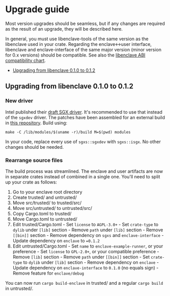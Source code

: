 # Upgrade guide

Most version upgrades should be seamless, but if any changes are required as
the result of an upgrade, they will be described here.

In general, you must use libenclave-tools of the same version as the libenclave
used in your crate. Regarding the enclave<->user interface, libenclave and
enclave-interface of the same major version (minor version for 0.x versions)
should be compatible. See also the [libenclave ABI compatibility
chart](LIBENCLAVE-ABI.md#abi-version-compatibility).

  * [Upgrading from libenclave 0.1.0 to 0.1.2](#upgrading-from-libenclave-010-to-012)

## Upgrading from libenclave 0.1.0 to 0.1.2

### New driver

Intel published their [draft SGX
driver](http://lkml.iu.edu/hypermail/linux/kernel/1604.3/00954.html). It's
recommended to use that instead of the `sgxdev` driver. The patches have been
assembled for an external build in [this repository](../isgx). Build using:

```
make -C /lib/modules/$(uname -r)/build M=$(pwd) modules
```

In your code, replace every use of `sgxs::sgxdev` with `sgxs::isgx`. No other
changes should be needed.

### Rearrange source files

The build process was streamlined. The enclave and user artifacts are now in
separate crates instead of combined in a single one. You'll need to split up
your crate as follows:

  1. Go to your enclave root directory
  2. Create trusted/ and untrusted/
  3. Move src/trusted/ to trusted/src/
  4. Move src/untrusted/ to untrusted/src/
  5. Copy Cargo.toml to trusted/
  6. Move Cargo.toml to untrusted/
  7. Edit trusted/Cargo.toml
    - Set `license` to `AGPL-3.0+`
    - Set `crate-type` to `dylib` under `[lib]` section
    - Remove `path` under `[lib]` section
    - Remove `[[bin]]` section
    - Remove dependency on `sgxs` and `enclave-interface`
    - Update dependency on `enclave` to `=0.1.2`
  8. Edit untrusted/Cargo.toml
    - Set `name` to `enclave-example-runner`, or your preference
    - Set `license` to `GPL-2.0+`, or your compatible preference
    - Remove `[lib]` section
    - Remove `path` under `[[bin]]` section
    - Set `crate-type` to `dylib` under `[lib]` section
    - Remove dependency on `enclave`
    - Update dependency on `enclave-interface` to `0.1.0` (no equals sign)
    - Remove feature for `enclave/debug`

You can now run `cargo build-enclave` in trusted/ and a regular `cargo build`
in untrusted/.

